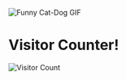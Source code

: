 ![Funny Cat-Dog GIF](https://media.giphy.com/media/ti2m3fHHLYuj5oGlfi/giphy.gif)





# Visitor Counter!
![Visitor Count](https://profile-counter.glitch.me/{Domsal2002}/count.svg)

<!--
**Domsal2002/Domsal2002** is a ✨ _special_ ✨ repository because its `README.md` (this file) appears on your GitHub profile.

Here are some ideas to get you started:

- 🔭 I’m currently working on ...
- 🌱 I’m currently learning ...
- 👯 I’m looking to collaborate on ...
- 🤔 I’m looking for help with ...
- 💬 Ask me about ...
- 📫 How to reach me: ...
- 😄 Pronouns: ...
- ⚡ Fun fact: ...
-->
